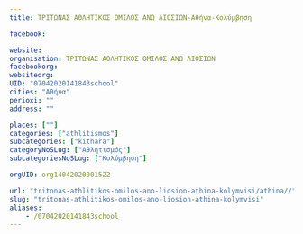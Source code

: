 ```yaml
---
title: ΤΡΙΤΩΝΑΣ ΑΘΛΗΤΙΚΟΣ ΟΜΙΛΟΣ ΑΝΩ ΛΙΟΣΙΩΝ-Αθήνα-Κολύμβηση

facebook:

website:
organisation: ΤΡΙΤΩΝΑΣ ΑΘΛΗΤΙΚΟΣ ΟΜΙΛΟΣ ΑΝΩ ΛΙΟΣΙΩΝ
facebookorg:
websiteorg:
UID: "07042020141843school"
cities: "Αθήνα"
perioxi: ""
address: ""

places: [""]
categories: ["athlitismos"]
subcategories: ["kithara"]
categoryNoSLug: ["Αθλητισμός"]
subcategoriesNoSLug: ["Κολύμβηση"]

orgUID: org14042020001522

url: "tritonas-athlitikos-omilos-ano-liosion-athina-kolymvisi/athina//"
slug: "tritonas-athlitikos-omilos-ano-liosion-athina-kolymvisi"
aliases:
    - /07042020141843school
---
```





